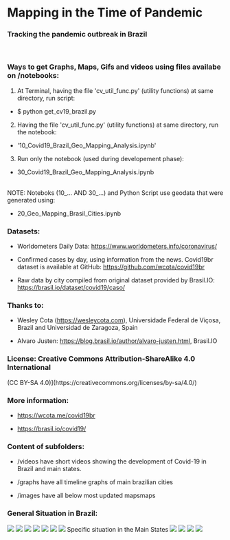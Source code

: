 <h1>Mapping in the Time of Pandemic</h1>
<h3> Tracking the pandemic outbreak in Brazil</h3>
<br>
<h3>Ways to get Graphs, Maps, Gifs and videos using files availabe on /notebooks:</h3>

1. At Terminal, having the file 'cv_util_func.py' (utility functions) at same directory, run script:

- $ python get_cv19_brazil.py

2. Having the file 'cv_util_func.py' (utility functions) at same directory, run the notebook:

- '10_Covid19_Brazil_Geo_Mapping_Analysis.ipynb'

3. Run only the notebook (used during developement phase):

- 30_Covid19_Brazil_Geo_Mapping_Analysis.ipynb

<br>
NOTE: Noteboks (10_... AND 30_...) and Python Script use geodata that were generated using:

- 20_Geo_Mapping_Brasil_Cities.ipynb

<h3>Datasets:</h3>

- Worldometers Daily Data: https://www.worldometers.info/coronavirus/

- Confirmed cases by day, using information from the news. Covid19br dataset is available at GitHub: https://github.com/wcota/covid19br

- Raw data by city compiled from original dataset provided by Brasil.IO: https://brasil.io/dataset/covid19/caso/

<h3>Thanks to: </h3>

- Wesley Cota (https://wesleycota.com), Universidade Federal de Viçosa, Brazil and Universidad de Zaragoza, Spain 

- Alvaro Justen: https://blog.brasil.io/author/alvaro-justen.html, Brasil.IO

<h3>License: Creative Commons Attribution-ShareAlike 4.0 International</h3>
(CC BY-SA 4.0)](https://creativecommons.org/licenses/by-sa/4.0/)

<h3>More information: </h3>

- https://wcota.me/covid19br

- https://brasil.io/covid19/

<h3>Content of subfolders:</h3>

- /videos have short videos showing the development of Covid-19 in Brazil and main states. 

- /graphs have all timeline graphs of main brazilian cities

- /images have all below most updated mapsmaps 

<h3>General Situation in Brazil:</h3> 

<img src="https://github.com/Mjrovai/Python4DS/blob/master/20_Mapping_Covid19_Brazil/graphs/cv19_TOTAL_linear_CV_Evolution_Graph_updated.png"/>
<img src="https://github.com/Mjrovai/Python4DS/blob/master/20_Mapping_Covid19_Brazil/graphs/cv19_TOTAL_log_CV_Evolution_Graph_updated.png"/>
<img src="https://github.com/Mjrovai/Python4DS/blob/master/20_Mapping_Covid19_Brazil/images/!cv19_BR_CV_totalCases_last_updated.png"/>
<img src="https://github.com/Mjrovai/Python4DS/blob/master/20_Mapping_Covid19_Brazil/images/!cv19_BR_CV_CFR%5B%25%5D_last_updated.png"/>
<img src="https://github.com/Mjrovai/Python4DS/blob/master/20_Mapping_Covid19_Brazil/images/!cv19_BR_CV_TotalCases_per_1M_pop_last_updated.png"/>
<img src="https://github.com/Mjrovai/Python4DS/blob/master/20_Mapping_Covid19_Brazil/images/!cv19_BR_CV_Deaths_per_1M_pop_last_updated.png"/>
<img src="https://github.com/Mjrovai/Python4DS/blob/master/20_Mapping_Covid19_Brazil/images/!cv19_BR_last_updated.png"/>
Specific situation in the Main States
<img src="https://github.com/Mjrovai/Python4DS/blob/master/20_Mapping_Covid19_Brazil/images/!cv19_SP_last_updated.png"/>
<img src="https://github.com/Mjrovai/Python4DS/blob/master/20_Mapping_Covid19_Brazil/images/!cv19_RJ_last_updated.png"/>
<img src="https://github.com/Mjrovai/Python4DS/blob/master/20_Mapping_Covid19_Brazil/images/!cv19_MG_last_updated.png"/>
<img src="https://github.com/Mjrovai/Python4DS/blob/master/20_Mapping_Covid19_Brazil/images/!cv19_CE_last_updated.png"/>
